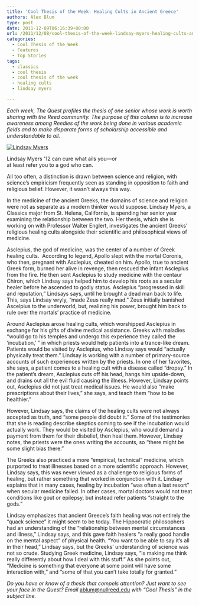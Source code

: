 ```yaml
---
title: 'Cool Thesis of the Week: Healing Cults in Ancient Greece'
authors: Alex Blum
type: post
date: 2011-12-09T06:16:39+00:00
url: /2011/12/08/cool-thesis-of-the-week-lindsay-myers-healing-cults-and-medical-science-in-ancient-greece/
categories:
  - Cool Thesis of the Week
  - Features
  - Top Stories
tags:
  - classics
  - cool thesis
  - cool thesis of the week
  - healing cults
  - lindsay myers

---
```

_Each week, The Quest profiles the thesis of one senior whose work is worth sharing with the Reed community. The purpose of this column is to increase awareness among Reedies of the work being done in various academic fields and to make disparate forms of scholarship accessible and understandable to all._

<div id="attachment_1067" style="width: 310px" class="wp-caption alignright">
  <a href="https://i0.wp.com/www.reedquest.org/wp-content/uploads/2011/12/ctw2.jpg"><img class="size-medium wp-image-1067" title="Lindsay Myers" src="https://i2.wp.com/www.reedquest.org/wp-content/uploads/2011/12/ctw2-300x200.jpg?resize=300%2C200" alt="Lindsay Myers" data-recalc-dims="1" /></a>
  
  <p class="wp-caption-text">
    Lindsay Myers '12 can cure what ails you—or at least refer you to a god who can.
  </p>
</div>

All too often, a distinction is drawn between science and religion, with science&#8217;s empiricism frequently seen as standing in opposition to faith and religious belief. However, it wasn&#8217;t always this way.

In the medicine of the ancient Greeks, the domains of science and religion were not as separate as a modern thinker would suppose. Lindsay Myers, a Classics major from St. Helena, California, is spending her senior year examining the relationship between the two. Her thesis, which she is working on with Professor Walter Englert, investigates the ancient Greeks&#8217; religious healing cults alongside their scientific and philosophical views of medicine.

Asclepius, the god of medicine, was the center of a number of Greek healing cults.  According to legend, Apollo slept with the mortal Coronis, who then, pregnant with Asclepius, cheated on him. Apollo, true to ancient Greek form, burned her alive in revenge, then rescued the infant Asclepius from the fire. He then sent Asclepius to study medicine with the centaur Chiron, which Lindsay says helped him to develop his roots as a secular healer before he ascended to godly status. Asclepius “progressed in skill and reputation,” Lindsays says, until he brought a dead man back to life. This, says Lindsay wryly, “made Zeus really mad.” Zeus initially banished Ascelpius to the underworld, but, realizing his power, brought him back to rule over the mortals&#8217; practice of medicine.

Around Asclepius arose healing cults, which worshipped Asclepius in exchange for his gifts of divine medical assistance. Greeks with maladies “would go to his temples and undergo this experience they called the ‘incubation,’ ” in which priests would help patients into a trance-like dream. Patients would be visited by Asclepius, who Lindsay says would “actually physically treat them.” Lindsay is working with a number of primary-source accounts of such experiences written by the priests. In one of her favorites, she says, a patient comes to a healing cult with a disease called “dropsy.” In the patient&#8217;s dream, Asclepius cuts off his head, hangs him upside-down, and drains out all the evil fluid causing the illness. However, Lindsay points out, Asclepius did not just treat medical issues. He would also “make prescriptions about their lives,” she says, and teach them “how to be healthier.”

However, Lindsay says, the claims of the healing cults were not always accepted as truth, and “some people did doubt it.” Some of the testimonies that she is reading describe skeptics coming to see if the incubation would actually work. They would be visited by Asclepius, who would demand a payment from them for their disbelief, then heal them. However, Lindsay notes, the priests were the ones writing the accounts, so “there might be some slight bias there.”

The Greeks also practiced a more “empirical, technical” medicine, which purported to treat illnesses based on a more scientific approach. However, Lindsay says, this was never viewed as a challenge to religious forms of healing, but rather something that worked in conjunction with it. Lindsay explains that in many cases, healing by incubation “was often a last resort” when secular medicine failed. In other cases, mortal doctors would not treat conditions like gout or epilepsy, but instead refer patients “straight to the gods.”

Lindsay emphasizes that ancient Greece&#8217;s faith healing was not entirely the “quack science” it might seem to be today. The Hippocratic philosophers had an understanding of the “relationship between mental circumstances and illness,” Lindsay says, and this gave faith healers “a really good handle on the mental aspect” of physical health. “You want to be able to say it&#8217;s all in their head,” Lindsay says, but the Greeks&#8217; understanding of science was not so crude. Studying Greek medicine, Lindsay says, “is making me think really differently about how I deal with this stuff.” As she points out, “Medicine is something that everyone at some point will have some interaction with,” and “some of that you can&#8217;t take totally for granted.”

 _Do you have or know of a thesis that compels attention? Just want to see your face in the Quest? Email_ [&#x61;&#x62;&#x6c;&#x75;&#x6d;&#x40;<span class="oe_displaynone">null</span>&#x72;&#x65;&#x65;&#x64;&#x2e;&#x65;&#x64;&#x75;][1] _with “Cool Thesis” in the subject line._

 [1]: mailto:&#x61;&#x62;&#x6c;&#x75;&#x6d;&#x40;&#x72;&#x65;&#x65;&#x64;&#x2e;&#x65;&#x64;&#x75;